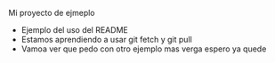 Mi proyecto de ejmeplo

- Ejemplo del uso del README
- Estamos aprendiendo a usar git fetch y git pull
- Vamoa ver que pedo con otro ejemplo mas verga espero ya quede
